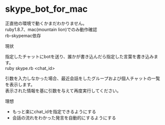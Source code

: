 skype_bot_for_mac
=================

正直他の環境で動くかまだわかりません。  
ruby1.8.7、mac(mountain lion)でのみ動作確認  
rb-skypemac依存  

現状

指定したチャットにbotを送り、誰かが書き込んだら指定した言葉を書き込みます。  
ruby skype.rb <chat_id> <sentence>  

引数を入力しなかった場合、最近会話をしたグループおよび個人チャットの一覧を表示します。  
表示された情報を基に引数を与えて再度実行してください。

理想

* もっと楽にchat_idを指定できるようにする
* 会話の流れをわかった発言を自動的にするようにする
